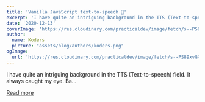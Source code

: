 ```yaml
---
title: 'Vanilla JavaScript text-to-speech 💬'
excerpt: 'I have quite an intriguing background in the TTS (Text-to-speech) field. It always caught my eye.  Ba...'
date: '2020-12-13'
coverImage: 'https://res.cloudinary.com/practicaldev/image/fetch/s--PS89xvGX--/c_imagga_scale,f_auto,fl_progressive,h_420,q_auto,w_1000/https://dev-to-uploads.s3.amazonaws.com/i/f9039d4f54a9nfybgrnl.jpg'
author:
  name: Koders
  picture: "assets/blog/authors/koders.png"
ogImage:
  url: 'https://res.cloudinary.com/practicaldev/image/fetch/s--PS89xvGX--/c_imagga_scale,f_auto,fl_progressive,h_420,q_auto,w_1000/https://dev-to-uploads.s3.amazonaws.com/i/f9039d4f54a9nfybgrnl.jpg'
---
```


I have quite an intriguing background in the TTS (Text-to-speech) field. It always caught my eye.  Ba...

[Read more](https://dev.to/dailydevtips1/vanilla-javascript-text-to-speech-55n9)
